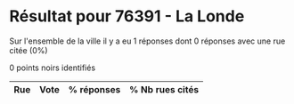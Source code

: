 # Résultat pour 76391 - La Londe

Sur l'ensemble de la ville il y a eu 1 réponses dont 0 réponses avec une rue citée (0%)

0 points noirs identifiés

| Rue | Vote | % réponses | % Nb rues cités|
|-----|------|------------|----------------|
